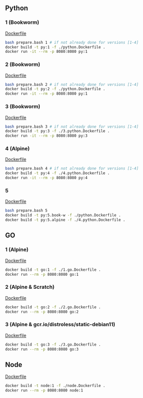 
## Python
### 1 (Bookworm)
[Dockerfile](./python.Dockerfile)
```bash
bash prepare.bash 1 # if not already done for versions [1-4]
docker build -t py:1 -f ./python.Dockerfile .
docker run -it --rm -p 8080:8080 py:1
```

### 2 (Bookworm)
[Dockerfile](./python.Dockerfile)
```bash
bash prepare.bash 2 # if not already done for versions [1-4]
docker build -t py:2 -f ./python.Dockerfile .
docker run -it --rm -p 8080:8080 py:1
```

### 3 (Bookworm)
[Dockerfile](./3.python.Dockerfile)
```bash
bash prepare.bash 3 # if not already done for versions [1-4]
docker build -t py:3 -f ./3.python.Dockerfile .
docker run -it --rm -p 8080:8080 py:3
```

### 4 (Alpine)
[Dockerfile](./4.python.Dockerfile)
```bash
bash prepare.bash 4 # if not already done for versions [1-4]
docker build -t py:4 -f ./4.python.Dockerfile .
docker run -it --rm -p 8080:8080 py:4
```

### 5
[Dockerfile](./5.python.Dockerfile)
```bash
bash prepare.bash 5
docker build -t py:5.book-w -f ./python.Dockerfile .
docker build -t py:5.alpine -f ./4.python.Dockerfile .
```

## GO
### 1 (Alpine)
[Dockerfile](./1.go.Dockerfile)
```bash
docker build -t go:1 -f ./1.go.Dockerfile .
docker run --rm -p 8080:8080 go:1
```

### 2 (Alpine & Scratch)
[Dockerfile](./2.go.Dockerfile)
```bash
docker build -t go:2 -f ./2.go.Dockerfile .
docker run --rm -p 8080:8080 go:2
```

### 3 (Alpine & gcr.io/distroless/static-debian11)
[Dockerfile](./3.go.Dockerfile)
```bash
docker build -t go:3 -f ./3.go.Dockerfile .
docker run --rm -p 8080:8080 go:3
```

## Node
[Dockerfile](./node.Dockerfile)
```bash
docker build -t node:1 -f ./node.Dockerfile .
docker run --rm -p 8080:8080 node:1
```

